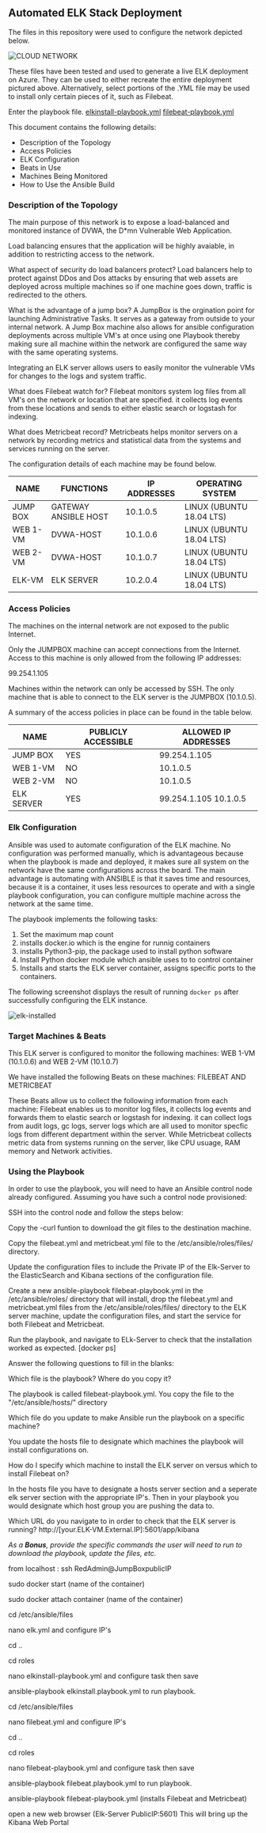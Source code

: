 ## Automated ELK Stack Deployment

The files in this repository were used to configure the network depicted below.

![CLOUD NETWORK](https://user-images.githubusercontent.com/86134880/122697274-fcf39c00-d212-11eb-89e4-a3d1cf17bd09.png)


These files have been tested and used to generate a live ELK deployment on Azure. They can be used to either recreate the entire deployment pictured above. Alternatively, select portions of the .YML file may be used to install only certain pieces of it, such as Filebeat.

 Enter the playbook file. [elkinstall-playbook.yml](https://github.com/omorogbeosagie16/Elk-project/blob/eef8054843a001501b1438470d1f0d831e3420e4/Ansible/elkinstall-playbook.yml.txt)
                              [filebeat-playbook.yml](https://github.com/omorogbeosagie16/Elk-project/blob/aabf3f9e1ddf648ce7249129ca60f9b71cbb9148/Ansible/filebeat-playbook.yml.txt)

This document contains the following details:

- Description of the Topology
- Access Policies
- ELK Configuration
- Beats in Use
- Machines Being Monitored
- How to Use the Ansible Build


### Description of the Topology

The main purpose of this network is to expose a load-balanced and monitored instance of DVWA, the D*mn Vulnerable Web Application.

Load balancing ensures that the application will be highly avaiable, in addition to restricting access to the network.

What aspect of security do load balancers protect? Load balancers help to protect against DDos and Dos attacks by ensuring that web assets are deployed across multiple machines so if one machine goes down, traffic is redirected to the others. 

What is the advantage of a jump box? A JumpBox is the orgination point for launching Administrative Tasks. It serves as a gateway from outside to your internal network. A Jump Box machine also allows for ansible configuration deployments across multiple VM's at once using one Playbook thereby making sure all machine within the network are configured the same way with the same operating systems.

Integrating an ELK server allows users to easily monitor the vulnerable VMs for changes to the logs and system traffic.

  What does Filebeat watch for? Filebeat monitors system log files from all VM's on the network or location that are specified. it collects log events from these locations and sends to either elastic search or logstash for indexing. 


What does Metricbeat record? Metricbeats helps monitor servers on a network by recording metrics and statistical data from the systems and services running on the server. 

The configuration details of each machine may be found below.

| NAME     	| FUNCTIONS            	| IP ADDRESSES 	| OPERATING SYSTEM         	|
|----------	|----------------------	|--------------	|--------------------------	|
| JUMP BOX 	| GATEWAY ANSIBLE HOST 	| 10.1.0.5     	| LINUX (UBUNTU 18.04 LTS) 	|
| WEB 1-VM   	| DVWA-HOST            	| 10.1.0.6     	| LINUX (UBUNTU 18.04 LTS) 	|
| WEB 2-VM    	| DVWA-HOST            	| 10.1.0.7     	| LINUX (UBUNTU 18.04 LTS) 	|
| ELK-VM 	| ELK SERVER           	| 10.2.0.4     	| LINUX (UBUNTU 18.04 LTS) 	|


### Access Policies

The machines on the internal network are not exposed to the public Internet. 

Only the JUMPBOX machine can accept connections from the Internet. Access to this machine is only allowed from the following IP addresses:

99.254.1.105

Machines within the network can only be accessed by SSH. The only machine that is able to connect to the ELK server is the JUMPBOX (10.1.0.5).

A summary of the access policies in place can be found in the table below.

| NAME       	| PUBLICLY ACCESSIBLE 	| ALLOWED IP ADDRESSES  	|
|------------	|---------------------	|-----------------------	|
| JUMP BOX   	|        YES           	| 99.254.1.105          	|
| WEB 1-VM   	|        NO           	| 10.1.0.5              	|
| WEB 2-VM   	|        NO           	| 10.1.0.5              	|
| ELK SERVER 	|        YES          	| 99.254.1.105 10.1.0.5 	|



### Elk Configuration

Ansible was used to automate configuration of the ELK machine. No configuration was performed manually, which is advantageous because when the playbook is made and deployed, it makes sure all system on the network have the same configurations across the board. The main advantage is automating with ANSIBLE is that it saves time and resources, because it is a container, it uses less resources to operate and with a single playbook configuration, you can configure multiple machine across the network at the same time.

The playbook implements the following tasks:

1. Set the maximum map count
2. installs docker.io which is the engine for runnig containers
3. installs Python3-pip, the package used to install python software
4. Install Python docker module which ansible uses to to control container
5. Installs and starts the ELK server container, assigns specific ports to the containers.


The following screenshot displays the result of running `docker ps` after successfully configuring the ELK instance.

![elk-installed](https://user-images.githubusercontent.com/86134880/122697760-016c8480-d214-11eb-816a-a379a2d3a9a3.png)



### Target Machines & Beats

This ELK server is configured to monitor the following machines: WEB 1-VM (10.1.0.6) and WEB 2-VM (10.1.0.7)

We have installed the following Beats on these machines: FILEBEAT AND METRICBEAT

These Beats allow us to collect the following information from each machine: Filebeat enables us to monitor log files, it collects log events and forwards them to elastic search or logstash for indexing. it can collect logs from audit logs, gc logs, server logs which are all used to monitor specfic logs from different department within the server. While Metricbeat collects metric data from systems running on the server, like CPU usuage, RAM memory and Network activities.



### Using the Playbook


In order to use the playbook, you will need to have an Ansible control node already configured. Assuming you have such a control node provisioned: 

SSH into the control node and follow the steps below:

Copy the -curl funtion to download the git files to the destination machine.

Copy the filebeat.yml and metricbeat.yml file to the /etc/ansible/roles/files/ directory.

Update the configuration files to include the Private IP of the Elk-Server to the ElasticSearch and Kibana sections of the configuration file.

Create a new ansible-playbook filebeat-playbook.yml in the /etc/ansible/roles/ directory that will install, drop the filebeat.yml and metricbeat.yml files from the /etc/ansible/roles/files/ directory to the ELK server machine, update the configuration files, and start the service for both Filebeat and Metricbeat.

Run the playbook, and navigate to ELk-Server to check that the installation worked as expected. [docker ps]


Answer the following questions to fill in the blanks:

Which file is the playbook? Where do you copy it? 

The playbook is called filebeat-playbook.yml. You copy the file to the "/etc/ansible/hosts/" directory


Which file do you update to make Ansible run the playbook on a specific machine? 

You update the hosts file to designate which machines the playbook will install configurations on.


How do I specify which machine to install the ELK server on versus which to install Filebeat on? 

In the hosts file you have to designate a hosts server section and a seperate elk server section with the appropriate IP's. Then in your playbook you would designate which host group you are pushing the data to.


Which URL do you navigate to in order to check that the ELK server is running? http://[your.ELK-VM.External.IP]:5601/app/kibana


_As a **Bonus**, provide the specific commands the user will need to run to download the playbook, update the files, etc._

from localhost : ssh RedAdmin@JumpBoxpublicIP

sudo docker start (name of the container)

sudo docker attach container (name of the container)

cd /etc/ansible/files

nano elk.yml and configure IP's

cd ..

cd roles

nano elkinstall-playbook.yml and configure task then save

ansible-playbook elkinstall.playbook.yml to run playbook.


cd /etc/ansible/files

nano filebeat.yml and configure IP's

cd ..

cd roles

nano filebeat-playbook.yml and configure task then save

ansible-playbook filebeat.playbook.yml to run playbook.

ansible-playbook filebeat-playbook.yml (installs Filebeat and Metricbeat)


open a new web browser (Elk-Server PublicIP:5601) This will bring up the Kibana Web Portal
